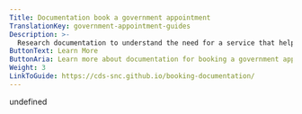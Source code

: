 ```yaml
---
Title: Documentation book a government appointment
TranslationKey: government-appointment-guides
Description: >-
  Research documentation to understand the need for a service that helps people book government appointments.
ButtonText: Learn More
ButtonAria: Learn more about documentation for booking a government appointment.
Weight: 3
LinkToGuide: https://cds-snc.github.io/booking-documentation/
---
```


undefined
